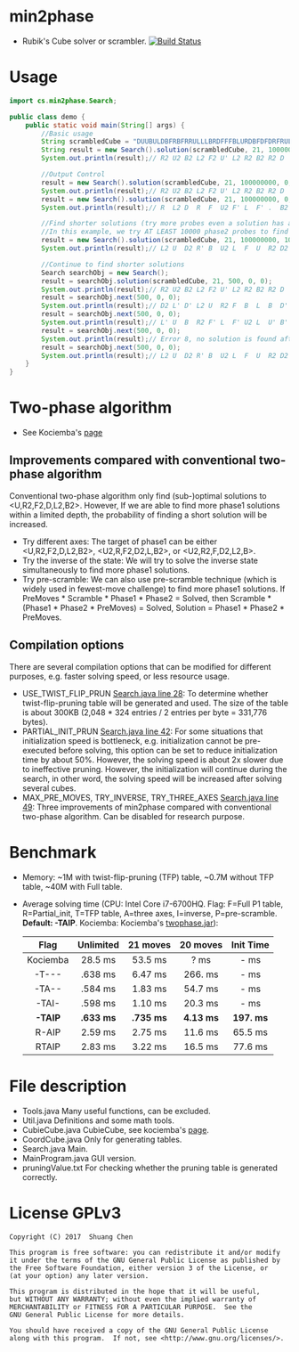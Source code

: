 # min2phase
- Rubik's Cube solver or scrambler. [![Build Status](https://travis-ci.org/cs0x7f/min2phase.svg?branch=dev-min)](https://travis-ci.org/cs0x7f/min2phase)

# Usage

```java
import cs.min2phase.Search;

public class demo {
    public static void main(String[] args) {
        //Basic usage
        String scrambledCube = "DUUBULDBFRBFRRULLLBRDFFFBLURDBFDFDRFRULBLUFDURRBLBDUDL";
        String result = new Search().solution(scrambledCube, 21, 100000000, 0, 0);
        System.out.println(result);// R2 U2 B2 L2 F2 U' L2 R2 B2 R2 D  B2 F  L' F  U2 F' R' D' L2 R'

        //Output Control
        result = new Search().solution(scrambledCube, 21, 100000000, 0, Search.APPEND_LENGTH);
        System.out.println(result);// R2 U2 B2 L2 F2 U' L2 R2 B2 R2 D  B2 F  L' F  U2 F' R' D' L2 R' (21f)
        result = new Search().solution(scrambledCube, 21, 100000000, 0, Search.USE_SEPARATOR | Search.INVERSE_SOLUTION);
        System.out.println(result);// R  L2 D  R  F  U2 F' L  F' .  B2 D' R2 B2 R2 L2 U  F2 L2 B2 U2 R2

        //Find shorter solutions (try more probes even a solution has already been found)
        //In this example, we try AT LEAST 10000 phase2 probes to find shorter solutions.
        result = new Search().solution(scrambledCube, 21, 100000000, 10000, 0);
        System.out.println(result);// L2 U  D2 R' B  U2 L  F  U  R2 D2 F2 U' L2 U  B  D  R'

        //Continue to find shorter solutions
        Search searchObj = new Search();
        result = searchObj.solution(scrambledCube, 21, 500, 0, 0);
        System.out.println(result);// R2 U2 B2 L2 F2 U' L2 R2 B2 R2 D  B2 F  L' F  U2 F' R' D' L2 R'
        result = searchObj.next(500, 0, 0);
        System.out.println(result);// D2 L' D' L2 U  R2 F  B  L  B  D' B2 R2 U' R2 U' F2 R2 U' L2
        result = searchObj.next(500, 0, 0);
        System.out.println(result);// L' U  B  R2 F' L  F' U2 L  U' B' U2 B  L2 F  U2 R2 L2 B2
        result = searchObj.next(500, 0, 0);
        System.out.println(result);// Error 8, no solution is found after 500 phase2 probes. Let's try more probes.
        result = searchObj.next(500, 0, 0);
        System.out.println(result);// L2 U  D2 R' B  U2 L  F  U  R2 D2 F2 U' L2 U  B  D  R'
    }
}
```

# Two-phase algorithm
- See Kociemba's [page](http://kociemba.org/cube.htm)

## Improvements compared with conventional two-phase algorithm
Conventional two-phase algorithm only find (sub-)optimal solutions to &lt;U,R2,F2,D,L2,B2&gt;. However, If we are able to find more phase1 solutions within a limited depth, the probability of finding a short solution will be increased. 
- Try different axes: The target of phase1 can be either &lt;U,R2,F2,D,L2,B2&gt;, &lt;U2,R,F2,D2,L,B2&gt;, or &lt;U2,R2,F,D2,L2,B&gt;.
- Try the inverse of the state: We will try to solve the inverse state simultaneously to find more phase1 solutions. 
- Try pre-scramble: We can also use pre-scramble technique (which is widely used in fewest-move challenge) to find more phase1 solutions. If PreMoves * Scramble * Phase1 * Phase2 = Solved, then Scramble * (Phase1 * Phase2 * PreMoves) = Solved, Solution = Phase1 * Phase2 * PreMoves.

## Compilation options
There are several compilation options that can be modified for different purposes, e.g. faster solving speed, or less resource usage. 
- USE_TWIST_FLIP_PRUN [Search.java line 28](https://github.com/cs0x7f/min2phase/blob/dev-min/Search.java#L28): To determine whether twist-flip-pruning table will be generated and used. The size of the table is about 300KB (2,048 * 324 entries / 2 entries per byte = 331,776 bytes).
- PARTIAL_INIT_PRUN [Search.java line 42](https://github.com/cs0x7f/min2phase/blob/dev-min/Search.java#L38): For some situations that initialization speed is bottleneck, e.g. initialization cannot be pre-executed before solving, this option can be set to reduce initialization time by about 50%. However, the solving speed is about 2x slower due to ineffective pruning. However, the initialization will continue during the search, in other word, the solving speed will be increased after solving several cubes.
- MAX_PRE_MOVES, TRY_INVERSE, TRY_THREE_AXES [Search.java line 49](https://github.com/cs0x7f/min2phase/blob/dev-min/Search.java#L41): Three improvements of min2phase compared with conventional two-phase algorithm. Can be disabled for research purpose. 

# Benchmark
- Memory: ~1M with twist-flip-pruning (TFP) table, ~0.7M without TFP table, ~40M with Full table.
- Average solving time (CPU: Intel Core i7-6700HQ. Flag: F=Full P1 table, R=Partial_init, T=TFP table, A=three axes, I=inverse, P=pre-scramble. **Default: -TAIP**. Kociemba: Kociemba's [twophase.jar](http://kociemba.org/downloads/twophase.jar)):

    |   Flag   | Unlimited |  21 moves |  20 moves | Init Time |
    |:--------:|:---------:|:---------:|:---------:|:---------:|
    | Kociemba |  28.5 ms  |  53.5 ms  |     ? ms  |    -  ms  |
    |  -T---   |  .638 ms  |  6.47 ms  |  266. ms  |    -  ms  |
    |  -TA--   |  .584 ms  |  1.83 ms  |  54.7 ms  |    -  ms  |
    |  -TAI-   |  .598 ms  |  1.10 ms  |  20.3 ms  |    -  ms  |
    |**-TAIP** |**.633 ms**|**.735 ms**|**4.13 ms**|**197. ms**|
    |  R-AIP   |  2.59 ms  |  2.75 ms  |  11.6 ms  |  65.5 ms  |
    |  RTAIP   |  2.83 ms  |  3.22 ms  |  16.5 ms  |  77.6 ms  |


# File description
- Tools.java Many useful functions, can be excluded.
- Util.java  Definitions and some math tools.
- CubieCube.java  CubieCube, see kociemba's [page](http://kociemba.org/math/cubielevel.htm).
- CoordCube.java  Only for generating tables.
- Search.java  Main.
- MainProgram.java  GUI version.
- pruningValue.txt  For checking whether the pruning table is generated correctly.

# License GPLv3

    Copyright (C) 2017  Shuang Chen

    This program is free software: you can redistribute it and/or modify
    it under the terms of the GNU General Public License as published by
    the Free Software Foundation, either version 3 of the License, or
    (at your option) any later version.

    This program is distributed in the hope that it will be useful,
    but WITHOUT ANY WARRANTY; without even the implied warranty of
    MERCHANTABILITY or FITNESS FOR A PARTICULAR PURPOSE.  See the
    GNU General Public License for more details.

    You should have received a copy of the GNU General Public License
    along with this program.  If not, see <http://www.gnu.org/licenses/>.

